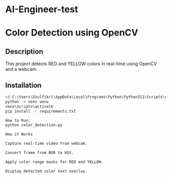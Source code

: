 # AI-Engineer-test
# Color Detection using OpenCV

## Description
This project detects RED and YELLOW colors in real-time using OpenCV and a webcam.

## Installation
```bash
cd C:\Users\Dzulfikri\AppData\Local\Programs\Python\Python311\Scripts\color-detection-opencv
python -m venv venv
venv\Scripts\activate
pip install -r requirements.txt

How to Run:
python color_detection.py

How it Works

Capture real-time video from webcam.

Convert frame from BGR to HSV.

Apply color range masks for RED and YELLOW.

Display detected color text overlay.
